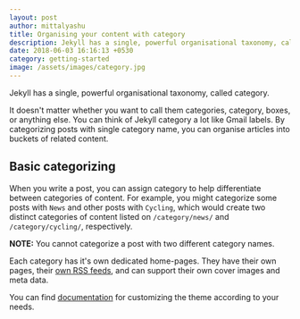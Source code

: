 ```yaml
---
layout: post
author: mittalyashu
title: Organising your content with category
description: Jekyll has a single, powerful organisational taxonomy, called category. It doesn't matter whether you want to call them categories, category, boxes, or anything else. You can think of Jekyll category a lot like Gmail labels. By categorizing posts with single category name, you can organise articles into buckets of related content.
date: 2018-06-03 16:16:13 +0530
category: getting-started
image: /assets/images/category.jpg
---
```


Jekyll has a single, powerful organisational taxonomy, called category.

It doesn't matter whether you want to call them categories, category, boxes, or anything else. You can think of Jekyll category a lot like Gmail labels. By categorizing posts with single category name, you can organise articles into buckets of related content.

## Basic categorizing

When you write a post, you can assign category to help differentiate between categories of content. For example, you might categorize some posts with `News` and other posts with `Cycling`, which would create two distinct categories of content listed on `/category/news/` and `/category/cycling/`, respectively.

**NOTE:** You cannot categorize a post with two different category names.

Each category has it's own dedicated home-pages. They have their own pages, their [own RSS feeds](https://gitlab.com/mittalyashu/jasper/issues/5), and can support their own cover images and meta data.

You can find [documentation](https://gitlab.com/mittalyashu/jasper/issues/6) for customizing the theme according to your needs.